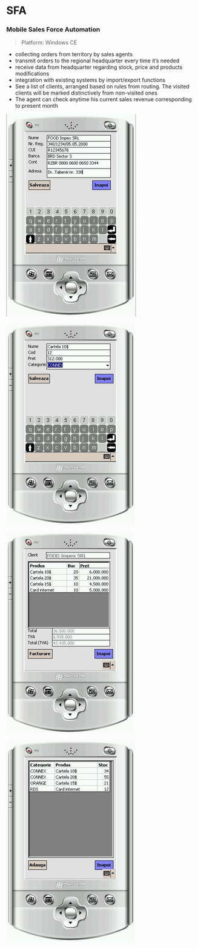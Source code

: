 # SFA

### Mobile Sales Force Automation
> Platform: Windows CE

* collecting orders from territory by sales agents
* transmit orders to the regional headquarter every time it’s needed
* receive data from headquarter regarding stock, price and products modifications
* integration with existing systems by import/export functions
* See a list of clients, arranged based on rules from routing. The visited clients will be marked distinctively from non-visited ones
* The agent can check anytime his current sales revenue corresponding to present month

![alt text](https://raw.githubusercontent.com/andyfe76/SFA/master/doc/add_client.jpg)

![alt text](https://raw.githubusercontent.com/andyfe76/SFA/master/doc/add_product.jpg)

![alt text](https://raw.githubusercontent.com/andyfe76/SFA/master/doc/proforma.jpg)

![alt text](https://raw.githubusercontent.com/andyfe76/SFA/master/doc/stoc.jpg)

